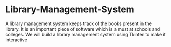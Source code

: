 # Library-Management-System
A library management system keeps track of the books present in the library. It is an important piece of software which is a must at schools and colleges. We will build a library management system using Tkinter to make it interactive
